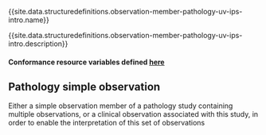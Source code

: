 {{site.data.structuredefinitions.observation-member-pathology-uv-ips-intro.name}}

{{site.data.structuredefinitions.observation-member-pathology-uv-ips-intro.description}}

#### Conformance resource variables defined [here](http://wiki.hl7.org/index.php?title=IG_Publisher_Documentation#Jekyll)

## Pathology simple observation

Either a simple observation member of a pathology study containing multiple observations, or a clinical observation associated with this study, in order to enable the interpretation of this set of observations

